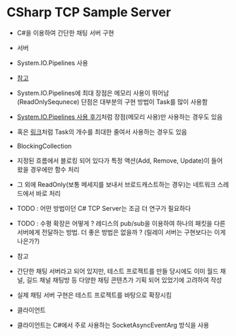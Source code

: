 # CSharp TCP Sample Server

* C#을 이용하여 간단한 채팅 서버 구현

* 서버
 * System.IO.Pipelines 사용
 * [참고](https://devblogs.microsoft.com/dotnet/system-io-pipelines-high-performance-io-in-net/)
 * System.IO.Pipelines에 최대 장점은 메모리 사용이 뛰어남(ReadOnlySequnece) 단점은 대부분의 구현 방법이 Task를 많이 사용함
 * [System.IO.Pipelines 사용 후기](http://leafbird.github.io/devnote/2020/12/27/C-%EA%B3%A0%EC%84%B1%EB%8A%A5-%EC%84%9C%EB%B2%84-System-IO-Pipeline-%EB%8F%84%EC%9E%85-%ED%9B%84%EA%B8%B0/)처럼 장점(메모리 사용)만 사용하는 경우도 있음
 * 혹은 [링크](https://github.com/davidfowl/TcpEcho/blob/master/src/Server/Program.cs)처럼 Task의 개수를 최대한 줄여서 사용하는 경우도 있음
 
 * BlockingCollection
 * 지정된 흐름에서 블로킹 되어 있다가 특정 액션(Add, Remove, Update)이 들어 왔을 경우에만 함수 처리
 * 그 외에 ReadOnly(보통 메세지를 보내서 브로드캐스트하는 경우)는 네트워크 스레드에서 바로 처리
 
* TODO : 어떤 방법이던 C# TCP Server는 조금 더 연구가 필요하다
* TODO : 수평 확장은 어떻게 ? 레디스의 pub/sub을 이용하여 하나의 패킷을 다른 서버에게 전달하는 방법. 더 좋은 방법은 없을까 ? (릴레이 서버는 구현보다는 이게 나은가?) 

* 참고 
 * 간단한 채팅 서버라고 되어 있지만, 테스트 프로젝트를 만들 당시에도 이미 월드 채널, 길드 채널 채팅방 등 다양한 채팅 콘텐츠가 기획 되어 있었기에 고려하여 작성
 * 실제 채팅 서버 구현은 테스트 프로젝트를 바탕으로 확장시킴

* 클라이언트
 * 클라이언트는 C#에서 주로 사용하는 SocketAsyncEventArg 방식을 사용 
